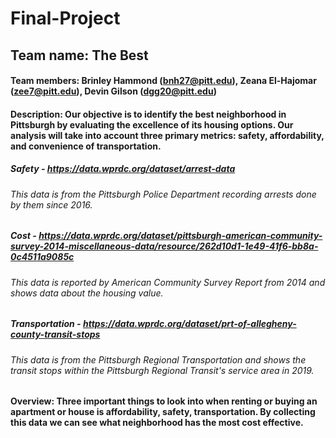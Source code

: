 # Final-Project
## Team name: The Best
#### Team members: Brinley Hammond (bnh27@pitt.edu), Zeana El-Hajomar (zee7@pitt.edu), Devin Gilson (dgg20@pitt.edu)
#### Description: Our objective is to identify the best neighborhood in Pittsburgh by evaluating the excellence of its housing options. Our analysis will take into account three primary metrics: safety, affordability, and convenience of transportation.
##### Safety - https://data.wprdc.org/dataset/arrest-data
###### This data is from the Pittsburgh Police Department recording arrests done by them since 2016.
##### Cost - https://data.wprdc.org/dataset/pittsburgh-american-community-survey-2014-miscellaneous-data/resource/262d10d1-1e49-41f6-bb8a-0c4511a9085c
###### This data is reported by American Community Survey Report from 2014 and shows data about the housing value.
##### Transportation - https://data.wprdc.org/dataset/prt-of-allegheny-county-transit-stops
###### This data is from the Pittsburgh Regional Transportation and shows the transit stops within the Pittsburgh Regional Transit's service area in 2019.
#### Overview: Three important things to look into when renting or buying an apartment or house is affordability, safety, transportation. By collecting this data we can see what neighborhood has the most cost effective.
